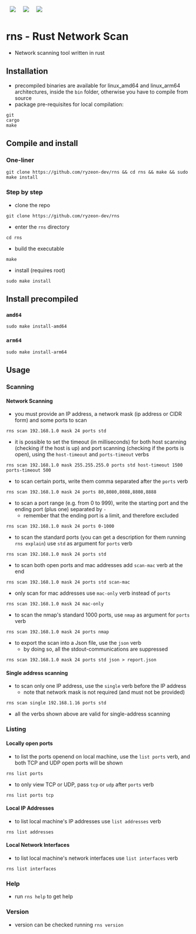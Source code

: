 <div style="display: flex; flex-direction: row; justify-content: start">
    <img src="https://img.shields.io/badge/rust-16a085?style=for-the-badge&logo=rust" href="" style="margin: 10px" />
    <img src="https://img.shields.io/badge/tcp/ip-16a085?style=for-the-badge" href="" style="margin: 10px" />
    <img src="https://img.shields.io/badge/mac%20address-16a085?style=for-the-badge" href="" style="margin: 10px"/>
</div>

# rns - Rust Network Scan

- Network scanning tool written in rust 

## Installation
- precompiled binaries are available for linux\_amd64 and linux\_arm64 architectures, inside the `bin` folder, otherwise you have to compile from source
- package pre-requisites for local compilation:
```
git
cargo
make
```

## Compile and install
### One-liner
```
git clone https://github.com/ryzeon-dev/rns && cd rns && make && sudo make install
```

### Step by step
- clone the repo
```
git clone https://github.com/ryzeon-dev/rns
```

- enter the `rns` directory

```
cd rns
```

- build the executable

```
make
```

- install (requires root)

```
sudo make install
```

## Install precompiled
### `amd64`
```
sudo make install-amd64
```

### `arm64`
```
sudo make install-arm64
```

## Usage
### Scanning
#### Network Scanning
- you must provide an IP address, a network mask (ip address or CIDR form) and some ports to scan
```
rns scan 192.168.1.0 mask 24 ports std
```

- it is possible to set the timeout (in milliseconds) for both host scanning (checking if the host is up) and port scanning (checking if the ports is open), using the `host-timeout` and `ports-timeout` verbs
```
rns scan 192.168.1.0 mask 255.255.255.0 ports std host-timeout 1500 ports-timeout 500
```

- to scan certain ports, write them comma separated after the `ports` verb
```
rns scan 192.168.1.0 mask 24 ports 80,8080,8088,8808,8888 
```

- to scan a port range (e.g. from 0 to 999), write the starting port and the ending port (plus one) separated by `-`
  - remember that the ending port is a limit, and therefore excluded 
```
rns scan 192.168.1.0 mask 24 ports 0-1000
```

- to scan the standard ports (you can get a description for them running `rns explain`) use `std` as argument for `ports` verb 
```
rns scan 192.168.1.0 mask 24 ports std
```

- to scan both open ports and mac addresses add `scan-mac` verb at the end
```
rns scan 192.168.1.0 mask 24 ports std scan-mac
```

- only scan for mac addresses use `mac-only` verb instead of `ports`
```
rns scan 192.168.1.0 mask 24 mac-only
```

- to scan the nmap's standard 1000 ports, use `nmap` as argument for `ports` verb
```
rns scan 192.168.1.0 mask 24 ports nmap
```

- to export the scan into a Json file, use the `json` verb
  - by doing so, all the stdout-communications are suppressed
```
rns scan 192.168.1.0 mask 24 ports std json > report.json
```

#### Single address scanning
- to scan only one IP address, use the `single` verb before the IP address
  - note that network mask is not required (and must not be provided)
```
rns scan single 192.168.1.16 ports std
```

- all the verbs shown above are valid for single-address scanning 

### Listing
#### Locally open ports
- to list the ports openend on local machine, use the `list ports` verb, and both TCP and UDP open ports will be shown
```
rns list ports
```

- to only view TCP or UDP, pass `tcp` or `udp` after `ports` verb
```
rns list ports tcp
```

#### Local IP Addresses
- to list local machine's IP addresses use `list addresses` verb
```
rns list addresses
```

#### Local Network Interfaces
- to list local machine's network interfaces use `list interfaces` verb
```
rns list interfaces
```

### Help 
- run `rns help` to get help

### Version
- version can be checked running `rns version`
